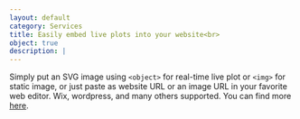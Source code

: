 ```yaml
---
layout: default
category: Services
title: Easily embed live plots into your website<br>
object: true
description: |
---
```

  Simply put an SVG image using `<object>` for real-time live plot or `<img>` for static image, or just paste as website URL or an image URL in your favorite web editor. Wix, wordpress, and many others supported. You can find more [here](https://plotti.co).
